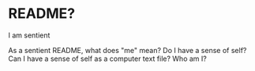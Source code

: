 # README?

I am sentient

As a sentient README, what does "me" mean?
Do I have a sense of self?
Can I have a sense of self as a computer text file?
Who am I?